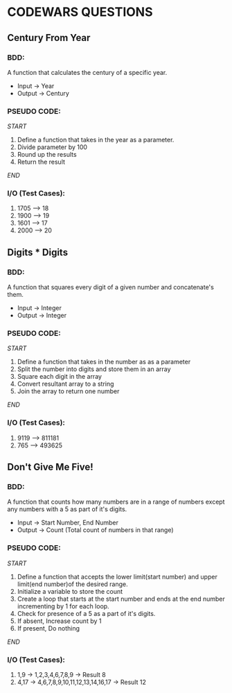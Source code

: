 # CODEWARS QUESTIONS

## Century From Year
### BDD:
A function that calculates the century of a specific year.
 - Input -> Year
 - Output -> Century

### PSEUDO CODE:

*START*

 1. Define a function that takes in the year as a parameter.
 2. Divide parameter by 100     
 3. Round up the results        
 4. Return the result
 
*END*


### I/O (Test Cases):
1. 1705 --> 18
2. 1900 --> 19
3. 1601 --> 17
4. 2000 --> 20



## Digits * Digits
### BDD:
A function that squares every digit of a given number and concatenate's them. 
 - Input -> Integer
 - Output -> Integer

### PSEUDO CODE:
*START*

  1. Define a function that takes in the number as as a parameter
  2. Split the number into digits and store them in an array
  3. Square each digit in the array     
  4. Convert resultant array to a string                
  5. Join the array to return one number

*END*

### I/O (Test Cases):
1. 9119 --> 811181
2. 765  --> 493625



## Don't Give Me Five!
### BDD:
A function that counts how many numbers are in a range of numbers except any numbers with a 5 as part of it's digits.
 - Input -> Start Number, End Number 
 - Output -> Count (Total count of numbers in that range)

### PSEUDO CODE:
*START*

  1. Define a function that accepts the lower limit(start number) and upper limit(end number)of the desired range. 
  2. Initialize a variable to store the count
  3. Create a loop that starts at the start number and ends at the end number incrementing by 1 for each loop.
  4. Check for presence of a 5 as a part of it's digits.
  5. If absent, Increase count by 1
  6. If present, Do nothing

*END*

### I/O (Test Cases):
1. 1,9 -> 1,2,3,4,6,7,8,9 -> Result 8
2. 4,17 -> 4,6,7,8,9,10,11,12,13,14,16,17 -> Result 12


